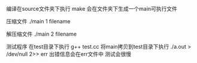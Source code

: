 编译在source文件夹下执行
make
会在文件夹下生成一个main可执行文件

压缩文件
./main 1 filename

解压缩文件
./main 2 filename


测试程序
在test目录下执行
g++ test.cc
将main拷贝到test目录下执行
./a.out > /dev/null 2>> err
出错信息会在err文件中
测试会很慢
